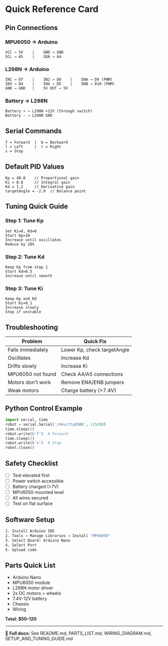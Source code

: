 # Quick Reference Card

## Pin Connections

### MPU6050 → Arduino
```
VCC → 5V    |    GND → GND
SCL → A5    |    SDA → A4
```

### L298N → Arduino
```
IN1 → D7    |    IN2 → D8    |    ENA → D9 (PWM)
IN3 → D4    |    IN4 → D5    |    ENB → D10 (PWM)
GND → GND   |    5V OUT → 5V
```

### Battery → L298N
```
Battery + → L298N +12V (through switch)
Battery - → L298N GND
```

## Serial Commands
```
f = Forward  |  b = Backward
l = Left     |  r = Right
s = Stop
```

## Default PID Values
```arduino
Kp = 40.0    // Proportional gain
Ki = 0.8     // Integral gain
Kd = 1.2     // Derivative gain
targetAngle = -2.0  // Balance point
```

## Tuning Quick Guide

### Step 1: Tune Kp
```
Set Ki=0, Kd=0
Start Kp=10
Increase until oscillates
Reduce by 20%
```

### Step 2: Tune Kd
```
Keep Kp from step 1
Start Kd=0.5
Increase until smooth
```

### Step 3: Tune Ki
```
Keep Kp and Kd
Start Ki=0.1
Increase slowly
Stop if unstable
```

## Troubleshooting

| Problem | Quick Fix |
|---------|-----------|
| Falls immediately | Lower Kp, check targetAngle |
| Oscillates | Increase Kd |
| Drifts slowly | Increase Ki |
| MPU6050 not found | Check A4/A5 connections |
| Motors don't work | Remove ENA/ENB jumpers |
| Weak motors | Charge battery (>7.4V) |

## Python Control Example
```python
import serial, time
robot = serial.Serial('/dev/ttyUSB0', 115200)
time.sleep(2)
robot.write(b'f')  # Forward
time.sleep(2)
robot.write(b's')  # Stop
robot.close()
```

## Safety Checklist
- [ ] Test elevated first
- [ ] Power switch accessible
- [ ] Battery charged (>7V)
- [ ] MPU6050 mounted level
- [ ] All wires secured
- [ ] Test on flat surface

## Software Setup
```bash
1. Install Arduino IDE
2. Tools → Manage Libraries → Install "MPU6050"
3. Select Board: Arduino Nano
4. Select Port
5. Upload code
```

## Parts Quick List
- Arduino Nano
- MPU6050 module
- L298N motor driver
- 2x DC motors + wheels
- 7.4V-12V battery
- Chassis
- Wiring

**Total: $50-120**

---

📖 **Full docs:** See README.md, PARTS_LIST.md, WIRING_DIAGRAM.md, SETUP_AND_TUNING_GUIDE.md

